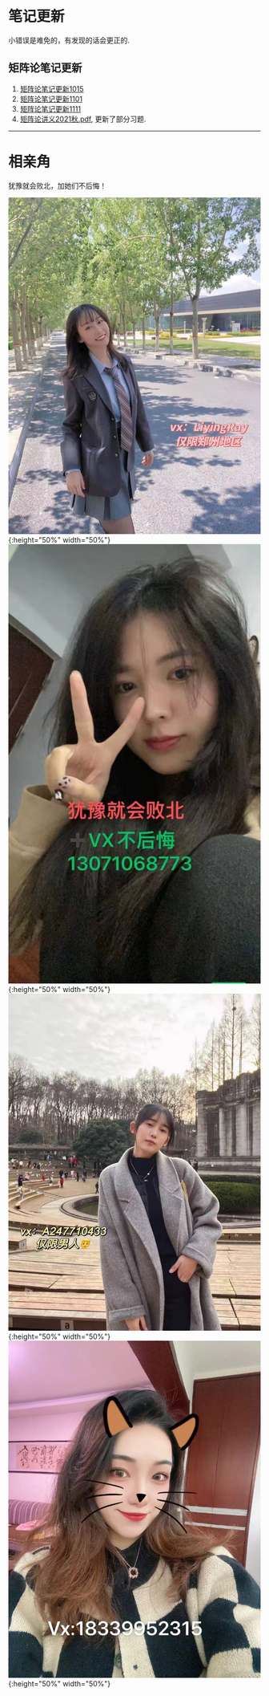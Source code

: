 # 笔记更新
小错误是难免的，有发现的话会更正的.
## 矩阵论笔记更新
1. [矩阵论笔记更新1015](/矩阵论笔记1015.pdf)
2. [矩阵论笔记更新1101](/矩阵论笔记更新1101.pdf)
3. [矩阵论笔记更新1111](/矩阵论笔记更新1111.pdf)
4. [矩阵论讲义2021秋.pdf](/矩阵论讲义2021秋.pdf), 更新了部分习题.


----
# 相亲角
犹豫就会败北，加她们不后悔！

![1](liyingr.jpg "李同学"){:height="50%" width="50%"}
![2](zhengjy.jpg "郑同学"){:height="50%" width="50%"}
![3](aotiany.jpg "敖同学"){:height="50%" width="50%"}
![4](liy.jpg "李同学"){:height="50%" width="50%"}
